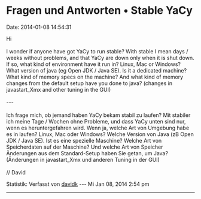 Fragen und Antworten • Stable YaCy
==================================

Date: 2014-01-08 14:54:31

Hi\
\
I wonder if anyone have got YaCy to run stable? With stable I mean days
/ weeks without problems, and that YaCy are down only when it is shut
down. If so, what kind of environment have it run in? Linux, Mac or
Windows? What version of java (eg Open JDK / Java SE). Is it a dedicated
machine? What kind of memory specs on the machine? And what kind of
memory changes from the default setup have you done to java? (changes in
javastart\_Xmx and other tuning in the GUI)\
\
\-\--\
\
Ich frage mich, ob jemand haben YaCy bekam stabil zu laufen? Mit
stabiler ich meine Tage / Wochen ohne Probleme, und dass YaCy unten sind
nur, wenn es heruntergefahren wird. Wenn ja, welche Art von Umgebung
habe es in laufen? Linux, Mac oder Windows? Welche Version von Java (zB
Open JDK / Java SE). Ist es eine spezielle Maschine? Welche Art von
Speicherdaten auf der Maschine? Und welche Art von Speicher Änderungen
aus dem Standard-Setup haben Sie getan, um Java? (Änderungen in
javastart\_Xmx und anderen Tuning in der GUI)\
\
// David

Statistik: Verfasst von
[davidk](http://forum.yacy-websuche.de/memberlist.php?mode=viewprofile&u=9338)
--- Mi Jan 08, 2014 2:54 pm

------------------------------------------------------------------------
